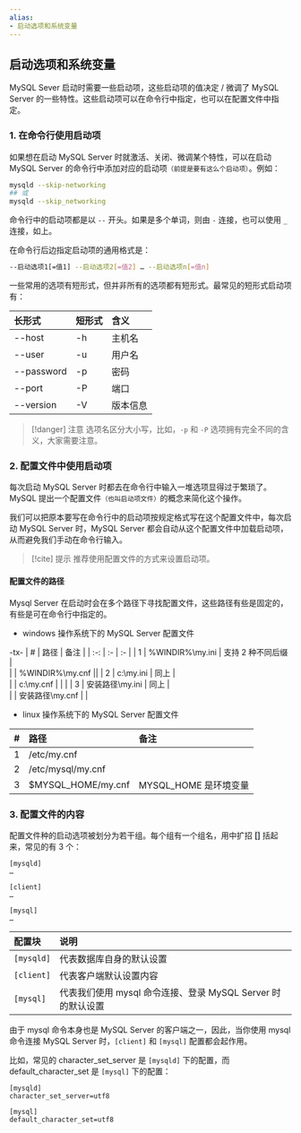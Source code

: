 ```yaml
---
alias:
- 启动选项和系统变量
---
```


## 启动选项和系统变量

MySQL Sever 启动时需要一些启动项，这些启动项的值决定 / 微调了 MySQL Server 的一些特性。这些启动项可以在命令行中指定，也可以在配置文件中指定。

### 1. 在命令行使用启动项

如果想在启动 MySQL Server 时就激活、关闭、微调某个特性，可以在启动 MySQL Server 的命令行中添加对应的启动项<small>（前提是要有这么个启动项）</small>。例如：

```bash
mysqld --skip-networking
## 或
mysqld --skip_networking
```

命令行中的启动项都是以 `--` 开头。如果是多个单词，则由 `-` 连接，也可以使用 `_` 连接，如上。

在命令行后边指定启动项的通用格式是：

```bash
--启动选项1[=值1] --启动选项2[=值2] … --启动选项n[=值n]
```

一些常用的选项有短形式，但并非所有的选项都有短形式。最常见的短形式启动项有：

| 长形式      | 短形式 | 含义 |
| :-          | :- | :-       |
| --host      | -h | 主机名   |
| --user      | -u | 用户名   |
| --password  | -p | 密码     |
| --port      | -P | 端口     |
| --version   | -V | 版本信息 |

> [!danger] 注意
> 选项名区分大小写，比如，`-p` 和 `-P` 选项拥有完全不同的含义，大家需要注意。

### 2. 配置文件中使用启动项

每次启动 MySQL Server 时都去在命令行中输入一堆选项显得过于繁琐了。MySQL 提出一个配置文件<small>（也叫启动项文件）</small>的概念来简化这个操作。

我们可以把原本要写在命令行中的启动项按规定格式写在这个配置文件中，每次启动 MySQL Server 时，MySQL Server 都会自动从这个配置文件中加载启动项，从而避免我们手动在命令行输入。

> [!cite] 提示
> 推荐使用配置文件的方式来设置启动项。

#### 配置文件的路径

Mysql Server 在启动时会在多个路径下寻找配置文件，这些路径有些是固定的，有些是可在命令行中指定的。

- windows 操作系统下的 MySQL Server 配置文件

-tx-
| # | 路径 | 备注 |
| :-: | :- | :- |
| 1 | %WINDIR%\\my.ini | 支持 2 种不同后缀 |\
|   | %WINDIR%\\my.cnf ||
| 2 | c:\\my.ini | 同上 |\
|   | c:\\my.cnf | | |
| 3 | 安装路径\\my.ini | 同上 |\
|   | 安装路径\\my.cnf | |

- linux 操作系统下的 MySQL Server 配置文件

| # | 路径 | 备注 |
| :-: | :- | :- |
| 1 | /etc/my.cnf  | |
| 2 | /etc/mysql/my.cnf | |
| 3 | $MYSQL_HOME/my.cnf | MYSQL_HOME 是环境变量 |

### 3. 配置文件的内容

配置文件种的启动选项被划分为若干组。每个组有一个组名，用中扩招 <mark style="background: #CACFD9A6;">[]</mark> 括起来，常见的有 3 个：

```text 
[mysqld]
…

[client]
…

[mysql]
…
```

| 配置块      | 说明 |
| :-          | :- |
| `[mysqld]`   | 代表数据库自身的默认设置 |
| `[client]`  | 代表客户端默认设置内容 |
| `[mysql]`   | 代表我们使用 mysql 命令连接、登录 MySQL Server 时的默认设置 |

由于 mysql 命令本身也是 MySQL Server 的客户端之一，因此，当你使用 mysql 命令连接 MySQL Server 时，`[client]` 和 `[mysql]` 配置都会起作用。

比如，常见的 character_set_server 是 `[mysqld]` 下的配置，而 default_character_set 是 `[mysql]` 下的配置：

```text
[mysqld]
character_set_server=utf8

[mysql]
default_character_set=utf8
```
